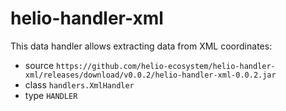 # helio-handler-xml
This data handler allows extracting data from XML
coordinates:
  * source `https://github.com/helio-ecosystem/helio-handler-xml/releases/download/v0.0.2/helio-handler-xml-0.0.2.jar` 
  * class `handlers.XmlHandler`
  * type `HANDLER` 
